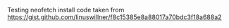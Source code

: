 Testing neofetch install
code taken from https://gist.github.com/linuswillner/f8c15385e8a88017a70bdc3f18a688a2
